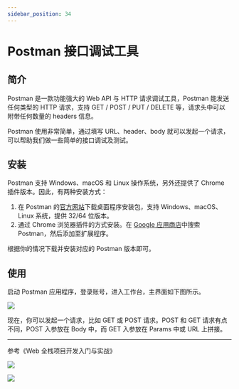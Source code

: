 ```yaml
---
sidebar_position: 34
---
```


# Postman 接口调试工具



## 简介


Postman 是一款功能强大的 Web API 与 HTTP 请求调试工具，Postman 能发送任何类型的 HTTP 请求，支持 GET / POST / PUT / DELETE 等，请求头中可以附带任何数量的 headers 信息。

Postman 使用非常简单，通过填写 URL、header、body 就可以发起一个请求，可以帮助我们做一些简单的接口调试及测试。




## 安装

Postman 支持 Windows、macOS 和 Linux 操作系统，另外还提供了 Chrome 插件版本。因此，有两种安装方式：

1. 在 Postman 的[官方网站](https://www.postman.com/)下载桌面程序安装包，支持 Windows、macOS、Linux 系统，提供 32/64 位版本。
2. 通过 Chrome 浏览器插件的方式安装。在 [Google 应用商店](https://chrome.google.com/webstore/category/extensions?hl=zh-CN)中搜索 Postman，然后添加至扩展程序。

根据你的情况下载并安装对应的 Postman 版本即可。



## 使用

启动 Postman 应用程序，登录账号，进入工作台，主界面如下图所示。

![](https://static.getiot.tech/postman-screenshot-01.png#center)

现在，你可以发起一个请求，比如 GET 或 POST 请求。POST 和 GET 请求有点不同，POST 入参放在 Body 中，而 GET 入参放在 Params 中或 URL 上拼接。



---

参考《Web 全栈项目开发入门与实战》

![](./images/postman-screenshot-02.jpeg)

![](./images/postman-screenshot-01.jpeg)







